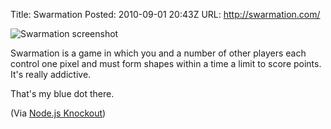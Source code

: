 Title: Swarmation
Posted: 2010-09-01 20:43Z
URL: http://swarmation.com/

![Swarmation screenshot](http://static.paulboxley.com/swarmation.png)

Swarmation is a game in which you and a number of other players each control one pixel and must form shapes within a time a limit to score points. It's really addictive.

That's my blue dot there.

(Via [Node.js Knockout](http://nodeknockout.com/))